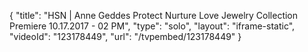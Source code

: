 {
    "title": "HSN | Anne Geddes Protect Nurture Love Jewelry Collection Premiere 10.17.2017 - 02 PM",
    "type": "solo",
    "layout": "iframe-static",
    "videoId": "123178449",
    "url": "\/tvpembed\/123178449"
}